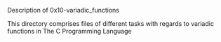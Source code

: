 Description of 0x10-variadic_functions

This directory comprises files of different tasks with regards to variadic functions in The C Programming Language
